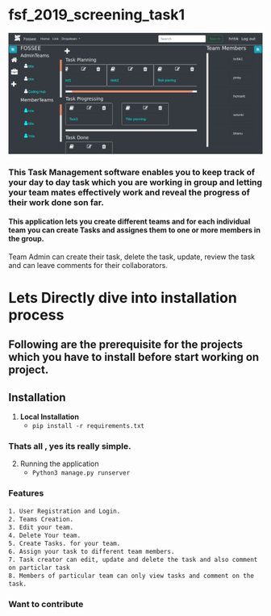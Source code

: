 # fsf_2019_screening_task1


![alt text](https://github.com/Eagle732/fsf_2019_screening_task1/blob/master/static/assets/images/Screenshot%20from%202019-03-29%2020-03-47.png)

### This Task Management software enables you to keep track of your day to day task which you are working in group and letting your team mates effectively work and reveal the progress of their work done son far.


#### This application lets you create different teams and for each individual team you can create Tasks and assignes them to one or more members in the group.
Team Admin can create their task, delete the task, update, review the task and can leave comments for their collaborators.



# Lets Directly dive into installation process
## Following are the prerequisite for the projects which you have to install before start working on project.
## Installation

1. **Local Installation**
    * `pip install -r requirements.txt`


### Thats all , yes its really simple.



2. Running the application
    * `Python3 manage.py runserver`

### Features
    1. User Registration and Login.
    2. Teams Creation.
    3. Edit your team.
    4. Delete Your team.
    5. Create Tasks. for your team.
    6. Assign your task to different team members.
    7. Task creator can edit, update and delete the task and also comment on particlar task
    8. Members of particular team can only view tasks and comment on the task. 

### Want to contribute